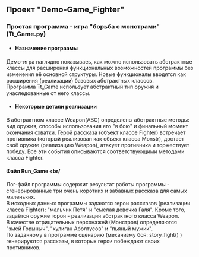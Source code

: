 <h2>Проект "Demo-Game_Fighter"</h2>
<h3>Простая программа - игра "борьба с монстрами" (Tt_Game.py)</h3>

* #### Назначение програамы
Демо-игра наглядно показываеь, как можно использовать абстрактные классы для
расширения функциональных возможностей программы без изменения её основной структуры.
Новые функционалы вводятся как расширения (реализации) базовых абстрактных классов. <br/> 
Программа Tt_Game использует абстрактный тип оружия и унаследованные от него классы.

* #### Некоторые детали реализации
В абстрактном классе Weapon(ABC) определены абстрактные методы: 
вид оружия, способы использования его "в бою" и финальный момент окончания схватки.
Герой рассказа (объект классе Fighter)  встречает противника 
(который реализован как объект класса Monstr), 
достает своё оружие (реализацию Weapon), 
атакует противника и торжествует победу. Все эти события описываются 
соответствующими методами класса Fighter. 


#### Файл Run_Game <br/
Лог-файл программы содержит результат работы программы - 
сгенерированные три очень коротких и забавных рассказа 
для самых маленьких. <br/>
В исходных данных программы задаются герои рассказов (реализации класса Fighter): 
"мальчик Петя" и "смелая девочка Галя". Кроме того,
задаётся оружие гороя - реализация абстрактного класса Weapon. <br/>
В качестве отрицательных персонажей (Монстров) определяются "змей Горыныч",
"хулиган Аболтусов" и "пьяный мужик". <br/>
По заданному в программе сценарию (механизму боя: story_fight() ) генерируются рассказы,
в которых герои побеждают своих противников.
